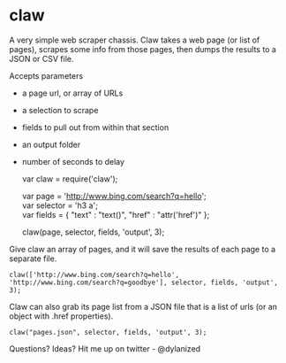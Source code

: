 claw
===

A very simple web scraper chassis. Claw takes a web page (or list of pages), scrapes some info from those pages, then dumps the results to a JSON or CSV file.

Accepts parameters

- a page url, or array of URLs
- a selection to scrape
- fields to pull out from within that section
- an output folder
- number of seconds to delay

	var claw = require('claw');
		
	var page = 'http://www.bing.com/search?q=hello';	
	var selector = 'h3 a';	
	var fields = {
		"text" : "text()",
		"href" : "attr('href')"
	};

	claw(page, selector, fields, 'output', 3);
		
Give claw an array of pages, and it will save the results of each page to a separate file.

    claw(['http://www.bing.com/search?q=hello', 'http://www.bing.com/search?q=goodbye'], selector, fields, 'output', 3);
	
Claw can also grab its page list from a JSON file that is a list of urls (or an object with .href properties).	

	claw("pages.json", selector, fields, 'output', 3);
    
Questions? Ideas? Hit me up on twitter - @dylanized